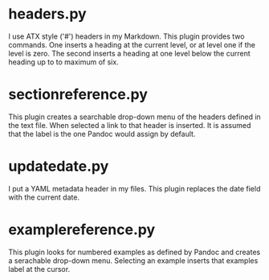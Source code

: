 # headers.py

I use ATX style ('#') headers in my Markdown. This plugin provides two commands. One inserts a heading at the current level, or at level one if the level is zero. The second inserts a heading at one level below the current heading up to to maximum of six.

# sectionreference.py

This plugin creates a searchable drop-down menu of the headers defined in the text file. When selected a link to that header is inserted. It is assumed that the label is the one Pandoc would assign by default.

# updatedate.py

I put a YAML metadata header in my files. This plugin replaces the date field with the current date.

# examplereference.py

This plugin looks for numbered examples as defined by Pandoc and creates a serachable drop-down menu. Selecting an example inserts that examples label at the cursor.

